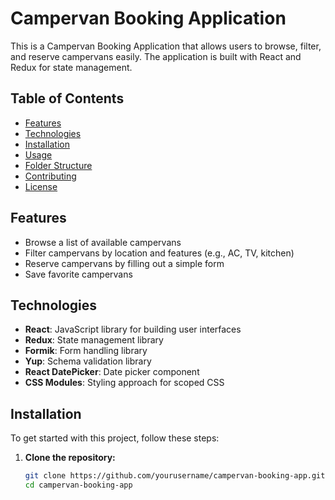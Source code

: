 # Campervan Booking Application

This is a Campervan Booking Application that allows users to browse, filter, and reserve campervans easily. The application is built with React and Redux for state management.

## Table of Contents

- [Features](#features)
- [Technologies](#technologies)
- [Installation](#installation)
- [Usage](#usage)
- [Folder Structure](#folder-structure)
- [Contributing](#contributing)
- [License](#license)

## Features

- Browse a list of available campervans
- Filter campervans by location and features (e.g., AC, TV, kitchen)
- Reserve campervans by filling out a simple form
- Save favorite campervans

## Technologies

- **React**: JavaScript library for building user interfaces
- **Redux**: State management library
- **Formik**: Form handling library
- **Yup**: Schema validation library
- **React DatePicker**: Date picker component
- **CSS Modules**: Styling approach for scoped CSS

## Installation

To get started with this project, follow these steps:

1. **Clone the repository:**

   ```bash
   git clone https://github.com/yourusername/campervan-booking-app.git
   cd campervan-booking-app
